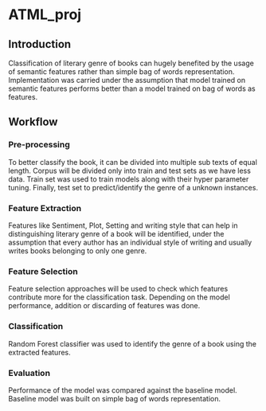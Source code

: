 # ATML_proj
## Introduction

Classification of literary genre of books can hugely benefited by the usage of semantic features rather than
simple bag of words representation. Implementation was carried under the  assumption that
model trained on semantic features performs better than a model trained on bag of words as features.

## Workflow

### Pre-processing

To better classify the book, it can be divided into multiple sub texts of equal length. Corpus will be
divided only  into train and test sets as we have less data. Train set was used to train
models along with their hyper parameter tuning. Finally, test set to predict/identify the genre of a unknown instances. 

### Feature Extraction

Features like Sentiment, Plot, Setting and writing style that can help in distinguishing literary genre
of a book will be identified, under the assumption that every author has an individual style of writing
and usually writes books belonging to only one genre.

### Feature Selection

Feature selection approaches will be used to check which features contribute more for the classification
task. Depending on the model performance, addition or discarding of features was  done.

### Classification

Random Forest classifier was used to identify the genre of a book using the extracted features.

### Evaluation

Performance of the model was compared against the baseline model. Baseline model was built
on simple bag of words representation.

